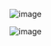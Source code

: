 ![image](https://github.com/PabloOdilon11/Projetos_Flutter/assets/113644378/9ac1b700-8d00-46a9-a75f-2cd3e6c3c2b1)

![image](https://github.com/PabloOdilon11/Projetos_Flutter/assets/113644378/c1a63ccd-0efe-4245-b1a8-bbfccda50c85)
